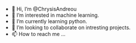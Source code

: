 - 👋 Hi, I’m @ChrysisAndreou
- 👀 I’m interested in machine learning.
- 🌱 I’m currently learning python.
- 💞️ I’m looking to collaborate on intresting projects.
- 📫 How to reach me ...

<!---
ChrysisAndreou/ChrysisAndreou is a ✨ special ✨ repository because its `README.md` (this file) appears on your GitHub profile.
You can click the Preview link to take a look at your changes.
--->
